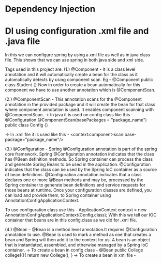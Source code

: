# Dependency Injection
# DI using configuration .xml file and .java file

In this we can configure spring by using a xml file as well as in java class file.
This shows that we can use spring in both java side and xml side.

Tags used in this project are:
(1.) @Component - It is a class level annotation and it will automatically create a
	                  bean for the class as it automatically detects by using component scan.
Eg - @Component
         public class Student {}
Now in order to create a bean automatically for this component we have to use 
another annotation which is @ComponentScan.

(2.) @ComponentScan - This annotation scans for the @Component annotation in
the provided package and it will create the bean for that class where component annotation is used.
It enables component scanning with @ComponentScan.
-> In java it is used on config class like this - 
@Configuration
@ComponentScan(basePackages = "package_name")
public class Config {}

-> In .xml file it is used like this - 
<context:component-scan base-package="package_name"/>

(3.) @Configuration - Spring @Configuration annotation is part of the spring core framework.
Spring @Configuration annotation indicates that the class has @Bean definition methods.
So Spring container can process the class and generate Spring Beans to be used in the application.
@Configuration indicates that the class can be used by the Spring IoC container as a source of bean definitions.
@Configuration annotation indicates that a class declares one or more @Bean methods and may be,
 processed by the Spring container to generate bean definitions and service requests for those beans at runtime.
Once your configuration classes are defined, you can load and provide them,
to Spring container using AnnotationConfigApplicationContext.

To use configuration class use this -
ApplicationContext context = new AnnotationConfigApplicationContext(Config.class);
With this we tell our IOC container that beans are in this config.class as we did for .xml file.

(4.) @Bean - @Bean is a method level annotation.It requires @Configuration annotation to use.
@Bean is used to mark a method as one that creates a bean and Spring will then add it to the context for us.
A bean is an object that is instantiated, assembled, and otherwise managed by a Spring IoC container.
-> To create a bean in config class -
@Bean
public College college1(){
           return new College();
}
-> To create a bean in xml file - 
<bean id="college1" class="provide_qualified_name"></bean>